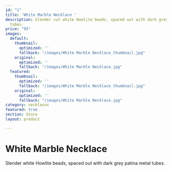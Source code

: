 ```yaml
---
id: "1"
title: 'White Marble Necklace '
description: Slender cut white Howlite beads, spaced out with dark grey patina metal
  tubes.
price: "95"
images:
  default:
    thumbnail:
      optimized: ''
      fallback: "/images/White Marble Necklace_thumbnail.jpg"
    original:
      optimized: ''
      fallback: "/images/White Marble Necklace.jpg"
  featured:
    thumbnail:
      optimized: ''
      fallback: "/images/White Marble Necklace_thumbnail.jpg"
    original:
      optimized: ''
      fallback: "/images/White Marble Necklace.jpg"
category: necklaces
featured: true
section: Store
layout: product

---
```

# White Marble Necklace

Slender white Howlite beads, spaced out with dark grey patina metal tubes.
